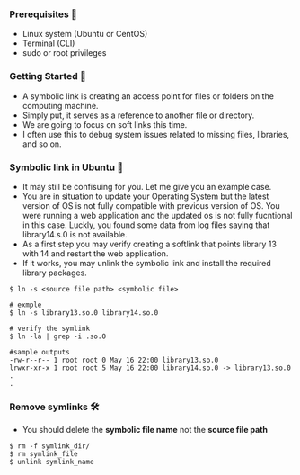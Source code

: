 ### Prerequisites 🔎
- Linux system (Ubuntu or CentOS) 
- Terminal (CLI)
- sudo or root privileges 

### Getting Started 🔰
- A symbolic link is creating an access point for files or folders on the computing machine.
- Simply put, it serves as a reference to another file or directory. 
- We are going to focus on soft links this time. 
- I often use this to debug system issues related to missing files, libraries, and so on. 

### Symbolic link in Ubuntu 🔗

- It may still be confisuing for you. Let me give you an example case.
- You are in situation to update your Operating System but the latest version of OS is not fully compatible
with previous version of OS. You were running a web application and the updated os is not fully fucntional in this case.
Luckly, you found some data from log files saying that library14.s.0 is not available. 
- As a first step you may verify creating a softlink that points library 13 with 14 and restart the web application.
- If it works, you may unlink the symbolic link and install the required library packages.

```
$ ln -s <source file path> <symbolic file> 

# exmple
$ ln -s library13.so.0 library14.so.0 

# verify the symlink 
$ ln -la | grep -i .so.0

#sample outputs 
-rw-r--r-- 1 root root 0 May 16 22:00 library13.so.0
lrwxr-xr-x 1 root root 5 May 16 22:00 library14.so.0 -> library13.so.0
.
.
```
### Remove symlinks 🛠
- You should delete the <b>symbolic file name</b> not the <b> source file path </b>
```
$ rm -f symlink_dir/ 
$ rm symlink_file
$ unlink symlink_name 
```
